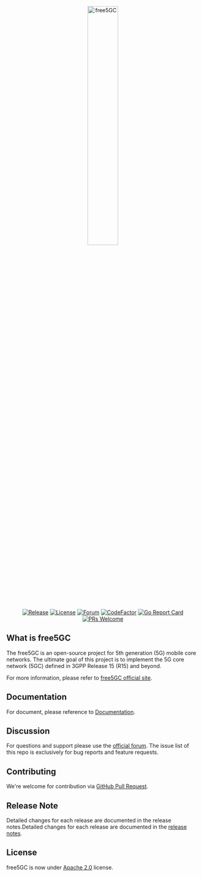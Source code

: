 <p align="center">
<a href="https://free5gc.org"><img width="40%" src="https://forum.free5gc.org/uploads/default/original/1X/324695bfc6481bd556c11018f2834086cf5ec645.png" alt="free5GC"/></a>
</p>

<p align="center">
<a href="https://github.com/free5gc/free5gc/releases/tag/v3.3.0"><img src="https://img.shields.io/github/v/release/free5gc/free5gc?color=orange" alt="Release"/></a>
<a href="https://github.com/free5gc/free5gc/blob/master/LICENSE.txt"><img src="https://img.shields.io/github/license/free5gc/free5gc?color=blue" alt="License"/></a>
<a href="https://forum.free5gc.org"><img src="https://img.shields.io/discourse/topics?server=https%3A%2F%2Fforum.free5gc.org&color=lightblue" alt="Forum"/></a>
<a href="https://www.codefactor.io/repository/github/free5gc/free5gc"><img src="https://www.codefactor.io/repository/github/free5gc/free5gc/badge" alt="CodeFactor" /></a>
<a href="https://goreportcard.com/report/github.com/free5gc/free5gc"><img src="https://goreportcard.com/badge/github.com/free5gc/free5gc" alt="Go Report Card" /></a>
<a href="https://github.com/free5gc/free5gc/pulls"><img src="https://img.shields.io/badge/PRs-Welcome-brightgreen" alt="PRs Welcome"/></a>
</p>

## What is free5GC

The free5GC is an open-source project for 5th generation (5G) mobile core networks. The ultimate goal of this project is to implement the 5G core network (5GC) defined in 3GPP Release 15 (R15) and beyond.

For more information, please refer to [free5GC official site](https://free5gc.org/).

## Documentation

For document, please reference to [Documentation](https://github.com/free5gc/free5gc/wiki).

## Discussion

For questions and support please use the [official forum](https://forum.free5gc.org). The issue list of this repo is exclusively for bug reports and feature requests.

## Contributing

We're welcome for contribution via [GitHub Pull Request](https://github.com/free5gc/free5gc/pulls).

## Release Note

Detailed changes for each release are documented in the release notes.Detailed changes for each release are documented in the [release notes](https://github.com/free5gc/free5gc/releases).

## License

free5GC is now under [Apache 2.0](https://github.com/free5gc/free5gc/blob/master/LICENSE.txt) license.

